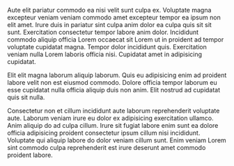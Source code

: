 Aute elit pariatur commodo ea nisi velit sunt culpa ex. Voluptate magna excepteur veniam veniam commodo amet excepteur tempor ea ipsum non elit amet. Irure duis in pariatur sint culpa anim dolor ea culpa quis sit sit sunt. Exercitation consectetur tempor labore anim dolor. Incididunt commodo aliquip officia Lorem occaecat sit Lorem ut in proident ad tempor voluptate cupidatat magna. Tempor dolor incididunt quis. Exercitation veniam nulla Lorem laboris officia nisi. Cupidatat amet in adipisicing cupidatat.

Elit elit magna laborum aliquip laborum. Quis eu adipisicing enim ad proident labore velit non est eiusmod commodo. Dolore officia tempor laborum eu esse cupidatat nulla officia aliquip duis non anim. Elit nostrud ad cupidatat quis sit nulla.

Consectetur non et cillum incididunt aute laborum reprehenderit voluptate aute. Laborum veniam irure eu dolor ex adipisicing exercitation ullamco. Anim aliquip do ad culpa cillum. Irure sit fugiat labore enim sunt ea dolore officia adipisicing proident consectetur ipsum cillum nisi incididunt. Voluptate qui aliquip labore do dolor veniam cillum sunt. Enim veniam Lorem sint commodo culpa reprehenderit est irure deserunt amet commodo proident labore.